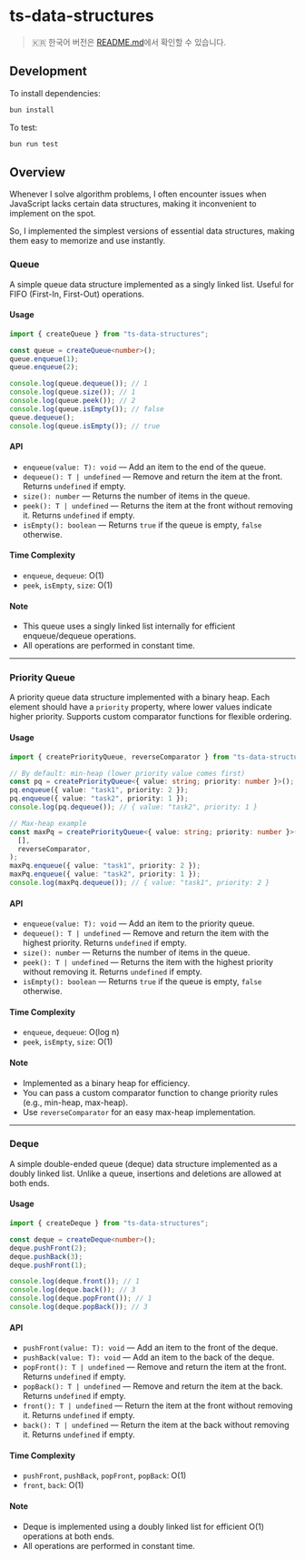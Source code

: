 # ts-data-structures

> 🇰🇷 한국어 버전은 [README.md](./README.ko.md)에서 확인할 수 있습니다.

## Development

To install dependencies:

```bash
bun install
```

To test:

```bash
bun run test
```

## Overview

Whenever I solve algorithm problems,
I often encounter issues when JavaScript lacks certain data structures, making it inconvenient to implement on the spot.

So, I implemented the simplest versions of essential data structures, making them easy to memorize and use instantly.

### Queue

A simple queue data structure implemented as a singly linked list. Useful for FIFO (First-In, First-Out) operations.

#### Usage

```ts
import { createQueue } from "ts-data-structures";

const queue = createQueue<number>();
queue.enqueue(1);
queue.enqueue(2);

console.log(queue.dequeue()); // 1
console.log(queue.size()); // 1
console.log(queue.peek()); // 2
console.log(queue.isEmpty()); // false
queue.dequeue();
console.log(queue.isEmpty()); // true
```

#### API

- `enqueue(value: T): void` — Add an item to the end of the queue.
- `dequeue(): T | undefined` — Remove and return the item at the front. Returns `undefined` if empty.
- `size(): number` — Returns the number of items in the queue.
- `peek(): T | undefined` — Returns the item at the front without removing it. Returns `undefined` if empty.
- `isEmpty(): boolean` — Returns `true` if the queue is empty, `false` otherwise.

#### Time Complexity

- `enqueue`, `dequeue`: O(1)
- `peek`, `isEmpty`, `size`: O(1)

#### Note

- This queue uses a singly linked list internally for efficient enqueue/dequeue operations.
- All operations are performed in constant time.

---

### Priority Queue

A priority queue data structure implemented with a binary heap. Each element should have a `priority` property, where lower values indicate higher priority. Supports custom comparator functions for flexible ordering.

#### Usage

```ts
import { createPriorityQueue, reverseComparator } from "ts-data-structures";

// By default: min-heap (lower priority value comes first)
const pq = createPriorityQueue<{ value: string; priority: number }>();
pq.enqueue({ value: "task1", priority: 2 });
pq.enqueue({ value: "task2", priority: 1 });
console.log(pq.dequeue()); // { value: "task2", priority: 1 }

// Max-heap example
const maxPq = createPriorityQueue<{ value: string; priority: number }>(
  [],
  reverseComparator,
);
maxPq.enqueue({ value: "task1", priority: 2 });
maxPq.enqueue({ value: "task2", priority: 1 });
console.log(maxPq.dequeue()); // { value: "task1", priority: 2 }
```

#### API

- `enqueue(value: T): void` — Add an item to the priority queue.
- `dequeue(): T | undefined` — Remove and return the item with the highest priority. Returns `undefined` if empty.
- `size(): number` — Returns the number of items in the queue.
- `peek(): T | undefined` — Returns the item with the highest priority without removing it. Returns `undefined` if empty.
- `isEmpty(): boolean` — Returns `true` if the queue is empty, `false` otherwise.

#### Time Complexity

- `enqueue`, `dequeue`: O(log n)
- `peek`, `isEmpty`, `size`: O(1)

#### Note

- Implemented as a binary heap for efficiency.
- You can pass a custom comparator function to change priority rules (e.g., min-heap, max-heap).
- Use `reverseComparator` for an easy max-heap implementation.

---

### Deque

A simple double-ended queue (deque) data structure implemented as a doubly linked list. Unlike a queue, insertions and deletions are allowed at both ends.

#### Usage

```ts
import { createDeque } from "ts-data-structures";

const deque = createDeque<number>();
deque.pushFront(2);
deque.pushBack(3);
deque.pushFront(1);

console.log(deque.front()); // 1
console.log(deque.back()); // 3
console.log(deque.popFront()); // 1
console.log(deque.popBack()); // 3
```

#### API

- `pushFront(value: T): void` — Add an item to the front of the deque.
- `pushBack(value: T): void` — Add an item to the back of the deque.
- `popFront(): T | undefined` — Remove and return the item at the front. Returns `undefined` if empty.
- `popBack(): T | undefined` — Remove and return the item at the back. Returns `undefined` if empty.
- `front(): T | undefined` — Return the item at the front without removing it. Returns `undefined` if empty.
- `back(): T | undefined` — Return the item at the back without removing it. Returns `undefined` if empty.

#### Time Complexity

- `pushFront`, `pushBack`, `popFront`, `popBack`: O(1)
- `front`, `back`: O(1)

#### Note

- Deque is implemented using a doubly linked list for efficient O(1) operations at both ends.
- All operations are performed in constant time.
